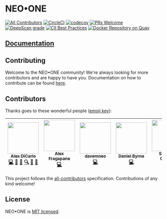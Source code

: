 # NEO•ONE
[![All Contributors](https://img.shields.io/badge/all_contributors-5-orange.svg?style=shield)](#contributors)
[![CircleCI](https://circleci.com/gh/neo-one-suite/neo-one.svg?style=shield)](https://circleci.com/gh/neo-one-suite/neo-one)
[![codecov](https://codecov.io/gh/neo-one-suite/neo-one/branch/master/graph/badge.svg)](https://codecov.io/gh/neo-one-suite/neo-one)
[![PRs Welcome](https://img.shields.io/badge/PRs-welcome-brightgreen.svg)](https://neo-one.io/docs/how-to-contribute)
[![DeepScan grade](https://deepscan.io/api/projects/1846/branches/8291/badge/grade.svg)](https://deepscan.io/dashboard#view=project&pid=1846&bid=8291)
[![CII Best Practices](https://bestpractices.coreinfrastructure.org/projects/1639/badge)](https://bestpractices.coreinfrastructure.org/projects/1639)
[![Docker Repository on Quay](https://quay.io/repository/neoone/node/status "Docker Repository on Quay")](https://quay.io/repository/neoone/node)

## [Documentation](https://neo-one.io)

## Contributing

Welcome to the NEO•ONE community! We're always looking for more contributors and are happy to have you. Documentation on how to contribute can be found [here](https://neo-one.io/docs/how-to-contribute).

## Contributors

Thanks goes to these wonderful people ([emoji key](https://github.com/kentcdodds/all-contributors#emoji-key)):

<!-- ALL-CONTRIBUTORS-LIST:START - Do not remove or modify this section -->
<!-- prettier-ignore -->
| [<img src="https://avatars0.githubusercontent.com/u/1311014?v=4" width="100px;"/><br /><sub><b>Alex DiCarlo</b></sub>](https://github.com/dicarlo2)<br />[💻](https://github.com/neo-one-suite/neo-one/commits?author=dicarlo2 "Code") [🐛](https://github.com/neo-one-suite/neo-one/issues?q=author%3Adicarlo2 "Bug reports") [📖](https://github.com/neo-one-suite/neo-one/commits?author=dicarlo2 "Documentation") [🔍](#fundingFinding-dicarlo2 "Funding Finding") [👀](#review-dicarlo2 "Reviewed Pull Requests") [📢](#talk-dicarlo2 "Talks") | [<img src="https://avatars0.githubusercontent.com/u/34611820?v=4" width="100px;"/><br /><sub><b>Alex Fragapane</b></sub>](https://github.com/afragapane)<br />[💻](https://github.com/neo-one-suite/neo-one/commits?author=afragapane "Code") | [<img src="https://avatars3.githubusercontent.com/u/39564353?v=4" width="100px;"/><br /><sub><b>davemneo</b></sub>](https://github.com/davemneo)<br />[💻](https://github.com/neo-one-suite/neo-one/commits?author=davemneo "Code") | [<img src="https://avatars1.githubusercontent.com/u/9561608?v=4" width="100px;"/><br /><sub><b>Daniel Byrne</b></sub>](http://linkedin.com/in/danwbyrne)<br />[💻](https://github.com/neo-one-suite/neo-one/commits?author=danwbyrne "Code") | [<img src="https://avatars1.githubusercontent.com/u/29364457?v=4" width="100px;"/><br /><sub><b>Spencer Corwin</b></sub>](http://spencercorwin.com)<br />[💻](https://github.com/neo-one-suite/neo-one/commits?author=spencercorwin "Code") |
| :---: | :---: | :---: | :---: | :---: |
<!-- ALL-CONTRIBUTORS-LIST:END -->

This project follows the [all-contributors](https://github.com/kentcdodds/all-contributors) specification. Contributions of any kind welcome!

## License

NEO•ONE is [MIT licensed](./LICENSE).
